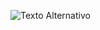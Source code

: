 ![Texto Alternativo](https://images.crazygames.com/worldshardestgame.png?auto=format%2Ccompress&q=45&cs=strip&w=216&h=120&fit=crop)
